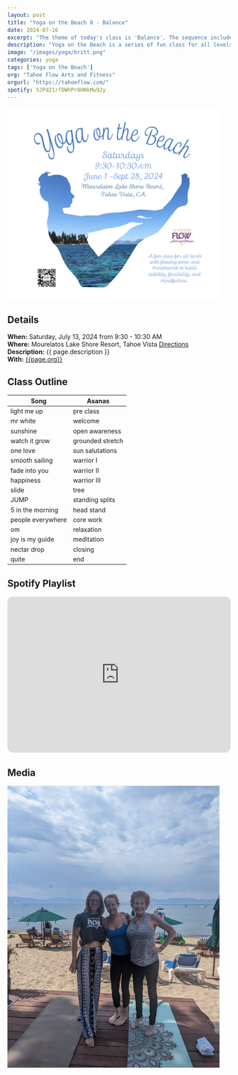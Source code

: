 ```yaml
---
layout: post
title: "Yoga on the Beach 8 - Balance"
date: 2024-07-16
excerpt: "The theme of today's class is 'Balance'. The sequence includes preperatory posts and peak poses for balance in preparation for tommorow's Stand Up Paddle yoga class on balance."
description: "Yoga on the Beach is a series of fun class for all levels and ages with flowing poses and breathwork to build stability, flexibility, and mindfulness. These classes will follow an arc of opening awareness, warm-up stretch, balancing poses, inversions, grounding poses, and relaxation." 
image: "/images/yoga/britt.png" 
categories: yoga
tags: ['Yoga on the Beach']
org: "Tahoe Flow Arts and Fitness"
orgurl: "https://tahoeflow.com/"
spotify: 5JPd21rfDWhPr8HNkMu92y
---
```


<img src="/images/yoga/beachyoga_cover.png" alt="FLier" width="95%"/>


## Details

**When:** Saturday, July 13, 2024 from 9:30 - 10:30 AM   
**Where:** Mourelatos Lake Shore Resort, Tahoe Vista [Directions](https://www.google.com/maps/dir//6834+N+Lake+Blvd,+Tahoe+Vista,+CA+96148/@39.239939,-120.1344659,12z/data=!4m8!4m7!1m0!1m5!1m1!1s0x809964b0ff6493a3:0x7579cace84dcb8f8!2m2!1d-120.052065!2d39.239968?entry=ttu)   
**Description:** {{ page.description }}      
**With:** [{{page.org}}]({{page.orgurl}})

## Class Outline

**Song** | **Asanas**      
-------- | ------- 
light me up  | pre class   
mr white | welcome   
sunshine  | open awareness   
watch it grow | grounded stretch    
one love | sun salutations    
smooth sailing | warrior I   
fade into you | warrior II   
happiness | warrior III     
slide | tree    
JUMP | standing splits      
5 in the morning | head stand      
people everywhere | core work    
om | relaxation     
joy is my guide | meditation    
nectar drop | closing     
quite | end   


## Spotify Playlist

<iframe style="border-radius:12px" src="https://open.spotify.com/embed/playlist/{{ page.spotify }}?utm_source=generator" width="100%" height="352" frameBorder="0" allowfullscreen="" allow="autoplay; clipboard-write; encrypted-media; fullscreen; picture-in-picture" loading="lazy"></iframe>  

## Media

<img src="/images/yoga/britt.png" alt="brittney and mom" width="95%"/>
